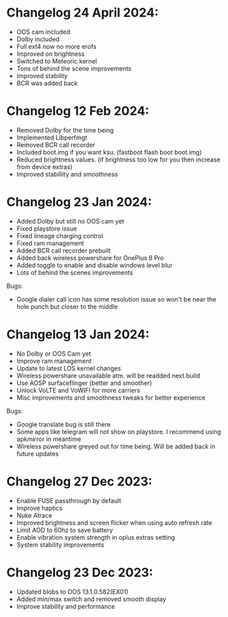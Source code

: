 # Changelog 24 April 2024:
- OOS cam included
- Dolby included
- Full ext4 now no more erofs
- Improved on brightness
- Switched to Meteoric kernel
- Tons of behind the scene improvements
- Improved stability
- BCR was added back

# Changelog 12 Feb 2024:
- Removed Dolby for the time being
- Implemented Libperfmgt
- Removed BCR call recorder
- Included boot.img if you want ksu. (fastboot flash boot boot.img)
- Reduced brightness values. (if brightness too low for you then increase from device extras)
- Improved stabillity and smoothness

# Changelog 23 Jan 2024:
- Added Dolby but still no OOS cam yet
- Fixed playstore issue
- Fixed lineage charging control
- Fixed ram management
- Added BCR call recorder prebuilt
- Added back wireless powershare for OnePlus 8 Pro
- Added toggle to enable and disable windows level blur
- Lots of behind the scenes improvements

Bugs: 
- Google dialer call icon has some resolution issue so won't be near the hole punch but closer to the middle

# Changelog 13 Jan 2024:
- No Dolby or OOS Cam yet
- Improve ram management
- Update to latest LOS kernel changes
- Wireless powershare unavailable atm. will be readded next build
- Use AOSP surfaceflinger (better and smoother)
- Unlock VoLTE and VoWIFI for more carriers
- Misc improvements and smoothness tweaks for better experience

Bugs:
- Google translate bug is still there
- Some apps like telegram will not show on playstore. I recommend using apkmirror in meantime
- Wireless powershare greyed out for time being. Will be added back in future updates

# Changelog 27 Dec 2023:
- Enable FUSE passthrough by default
- Improve haptics
- Nuke Atrace
- Improved brightness and screen flicker when using auto refresh rate
- Limit AOD to 60hz to save battery
- Enable vibration system strength in oplus extras setting
- System stability improvements

# Changelog 23 Dec 2023:
- Updated blobs to OOS 13.1.0.582(EX01)
- Added min/max switch and removed smooth display
- Improve stability and performance
